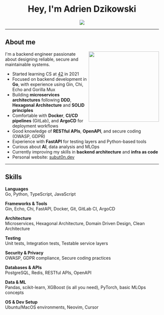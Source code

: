 <h1 align="center"><b>Hey, I'm Adrien Dzikowski</b></h1>

<p align="center">
  <a><img src="https://readme-typing-svg.herokuapp.com?font=Roboto&weight=500&size=28&duration=3000&pause=1000&color=7F61EF&center=true&vCenter=true&width=600&height=80&lines=Backend+Engineer;Golang+Dev;Clean+Architecture+Enthusiast"></a>
</p>

---

## About me

<picture><img align="right" src="https://upload.wikimedia.org/wikipedia/commons/8/8d/42_Logo.svg" width="230px"></picture>


I'm a backend engineer passionate about designing reliable, secure and maintainable systems.

- Started learning CS at [42](https://42.fr) in 2021
- Focused on backend development in **Go**, with experience using Gin, Chi, Echo and Gorilla Mux
- Building **microservices architectures** following **DDD**, **Hexagonal Architecture** and **SOLID principles**
- Comfortable with **Docker**, **CI/CD pipelines** (GitLab), and **ArgoCD** for deployment workflows
- Good knowledge of **RESTful APIs**, **OpenAPI**, and secure coding (OWASP, GDPR)
- Experience with **FastAPI** for testing layers and Python-based tools
- Curious about **AI**, data analysis and MLOps
- Currently improving my skills in **backend architecture** and **infra as code**
- Personal website: [subut0n.dev](https://subut0n.dev)

---

## Skills

**Languages**  
Go, Python, TypeScript, JavaScript 

**Frameworks & Tools**  
Gin, Echo, Chi, FastAPI, Docker, Git, GitLab CI, ArgoCD  

**Architecture**  
Microservices, Hexagonal Architecture, Domain Driven Design, Clean Architecture  

**Testing**  
Unit tests, Integration tests, Testable service layers  

**Security & Privacy**  
OWASP, GDPR compliance, Secure coding practices  

**Databases & APIs**  
PostgreSQL, Redis, RESTful APIs, OpenAPI  

**Data & ML**  
Pandas, scikit-learn, XGBoost (is all you need), PyTorch, basic MLOps concepts  

**OS & Dev Setup**  
Ubuntu/MacOS environments, Neovim, Cursor
